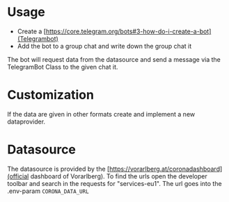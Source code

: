 # Usage
* Create a [https://core.telegram.org/bots#3-how-do-i-create-a-bot](Telegrambot)
* Add the bot to a group chat and write down the group chat it

The bot will request data from the datasource and send a message via the TelegramBot Class to the given chat it.

# Customization
If the data are given in other formats create and implement a new dataprovider.

# Datasource
The datasource is provided by the [https://vorarlberg.at/coronadashboard](official dashboard of Vorarlberg). To find the urls open the developer toolbar and search in the requests for "services-eu1".
The url goes into the .env-param `CORONA_DATA_URL`
